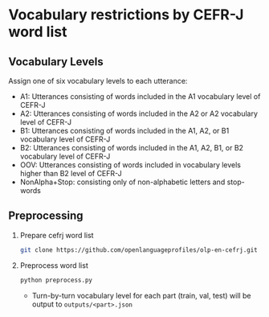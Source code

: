 # Vocabulary restrictions by CEFR-J word list

## Vocabulary Levels
Assign one of six vocabulary levels to each utterance:
- A1: Utterances consisting of words included in the A1 vocabulary level of CEFR-J
- A2: Utterances consisting of words included in the A2 or A2 vocabulary level of CEFR-J
- B1: Utterances consisting of words included in the A1, A2, or B1 vocabulary level of CEFR-J
- B2: Utterances consisting of words included in the A1, A2, B1, or B2 vocabulary level of CEFR-J
- OOV: Utterances consisting  of words included in vocabulary levels higher than B2 level of CEFR-J
- NonAlpha+Stop: consisting only of non-alphabetic letters and stop-words

## Preprocessing
1. Prepare cefrj word list
    ```bash
    git clone https://github.com/openlanguageprofiles/olp-en-cefrj.git
    ```

2. Preprocess word list
    ```bash
    python preprocess.py
    ```
    - Turn-by-turn vocabulary level for each part (train, val, test) will be output to `outputs/<part>.json`
